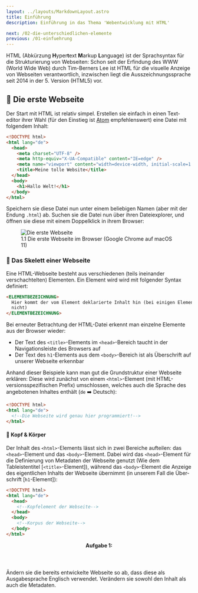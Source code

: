 ```yaml
---
layout: ../layouts/MarkdownLayout.astro
title: Einführung
description: Einführung in das Thema 'Webentwicklung mit HTML'

next: /02-die-unterschiedlichen-elemente
previous: /01-einfuehrung
---
```


HTML (Abkürzung **H**yper**t**ext **M**arkup **L**anguage) ist der Sprach&shy;syntax für die Struktur&shy;ierung von Web&shy;seiten: Schon seit der Er&shy;findung des WWW (World Wide Web) durch Tim-Berners Lee ist HTML für die visuelle Anzeige von Web&shy;seiten verantwort&shy;lich, inzwischen liegt die Ausszeichnungs&shy;sprache seit 2014 in der 5. Version (HTML5) vor.

## 🚀 Die erste Webseite

Der Start mit HTML ist relativ simpel. Erstellen sie einfach in einen Text&shy;editor ihrer Wahl (für den Einstieg ist [Atom](https://atom.io/) empfehlens&shy;wert) eine Datei mit folgendem Inhalt:

```html
<!DOCTYPE html>
<html lang="de">
  <head>
    <meta charset="UTF-8" />
    <meta http-equiv="X-UA-Compatible" content="IE=edge" />
    <meta name="viewport" content="width=device-width, initial-scale=1.0" />
    <title>Meine tolle Website</title>
  </head>
  <body>
    <h1>Hallo Welt!</h1>
  </body>
</html>
```

Speichern sie diese Datei nun unter einem beliebigen Namen (aber mit der Endung `.html`) ab. Suchen sie die Datei nun über ihren Datei&shy;explorer, und öffnen sie diese mit einem Doppel&shy;klick in ihrem Browser:

<figure>
<img src="/images/01-einfuehrung/hallo-welt.png" alt="Die erste Webseite" class="shadow" />
<figcaption>1.1 Die erste Webseite im Browser (Google Chrome auf macOS 11)</figcaption>
</figure>

### 🦴 Das Skelett einer Webseite

Eine HTML-Webseite besteht aus verschiedenen (teils ineinander verschachtelten) Elementen. Ein Element wird wird mit folgend&shy;er Syntax definiert:

```html
<ELEMENTBEZEICHNUNG>
  Hier kommt der vom Element deklarierte Inhalt hin (bei einigen Elementen aber
  nicht)
</ELEMENTBEZEICHNUNG>
```

Bei erneuter Betrachtung der HTML-Datei erkennt man einzelne Elemente aus der Browser wieder:

- Der Text des `<title>`-Elements im `<head>`-Bereich taucht in der Navigationsleiste des Browsers auf
- Der Text des `h1`-Elements aus dem `<body>`-Bereich ist als Überschrift auf unserer Webseite erkennbar

Anhand dieser Beispiele kann man gut die Grundstruktur einer Webseite erklären:
Diese wird zunächst von einem `<html>`-Element (mit HTML-versionsspezifischen Prefix) umschlossen, welches auch die Sprache des angebotenen Inhaltes enthält (`de` ➡️ Deutsch):

```html
<!DOCTYPE html>
<html lang="de">
  <!--Die Webseite wird genau hier programmiert!-->
</html>
```

#### 🧍 Kopf & Körper

Der Inhalt des `<html>`-Elements lässt sich in zwei Bereiche aufteilen: das `<head>`-Element und das `<body>`-Element. Dabei wird das `<head>`-Element für die Definierung von Metadaten der Webseite genutzt (Wie dem Tableistentitel [`<title>`-Element]), während das `<body>`-Element die Anzeige des eigentlichen Inhalts der Webseite übernimmt (in unserem Fall die Über&shy;schrift [`h1`-Element]):

```html
<!DOCTYPE html>
<html lang="de">
  <head>
    <!--Kopfelement der Webseite-->
  </head>
  <body>
    <!--Korpus der Webseite-->
  </body>
</html>
```

<article>
  <header><strong>Aufgabe 1:</strong></header>
  <p>
    Ändern sie die bereits entwickelte Webseite so ab, dass diese als Ausgabesprache Englisch verwendet. Verändern sie sowohl den Inhalt als auch die Metadaten.
  </p>
</article>

